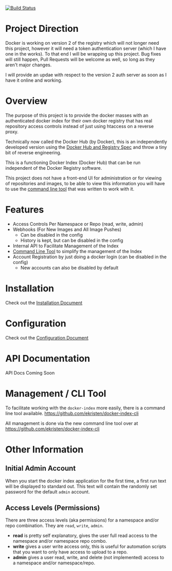 [![Build Status](https://travis-ci.org/ekristen/docker-index.png)](https://travis-ci.org/ekristen/docker-index)

# Project Direction

Docker is working on version 2 of the registry which will not longer need this project, however it will need a token authentication server (which I have one in the works). To that end I will be wrapping up this project. Bug fixes will still happen, Pull Requests will be welcome as well, so long as they aren't major changes. 

I will provide an updae with respect to the version 2 auth server as soon as I have it online and working.

# Overview

The purpose of this project is to provide the docker masses with an authenticated docker index for their own docker registry that has real repository access controls instead of just using htaccess on a reverse proxy.

Technically now called the Docker Hub (by Docker), this is an independently developed version using the [Docker Hub and Registry Spec](https://docs.docker.com/reference/api/hub_registry_spec/) and throw a tiny bit of reverse engineering. 

This is a functioning Docker Index (Docker Hub) that can be run independent of the Docker Registry software.

This project does not have a front-end UI for administration or for viewing of repositories and images, to be able to view this information you will have to use the [command line tool](https://github.com/ekristen/docker-index-cli) that was written to work with it. 

# Features

- Access Controls Per Namespace or Repo (read, write, admin)
- Webhooks (For New Images and All Image Pushes)
  - Can be disabled in the config
  - History is kept, but can be disabled in the config
- Internal API to Facilitate Management of the Index
- [Command Line Tool](https://github.com/ekristen/docker-index-cli) to simplify the management of the Index
- Account Registration by just doing a docker login (can be disabled in the config)
  - New accounts can also be disabled by default

# Installation

Check out the [Installation Document](README.install.md)

# Configuration

Check out the [Configuration Document](README.config.md)

# API Documentation

API Docs Coming Soon

# Management / CLI Tool

To facilitate working with the `docker-index` more easily, there is a command line tool available. https://github.com/ekristen/docker-index-cli

All management is done via the new command line tool over at https://github.com/ekristen/docker-index-cli

# Other Information

## Initial Admin Account

When you start the docker index application for the first time, a first run text will be displayed to standard out. This text will contain the randomly set password for the default `admin` account.

## Access Levels (Permissions)

There are three access levels (aka permissions) for a namespace and/or repo combination. They are `read`, `write`, `admin`.

* **read** is pretty self explanatory, gives the user full read access to the namespace and/or namespace repo combo.
* **write** gives a user write access only, this is useful for automation scripts that you want to only have access to upload to a repo.
* **admin** gives a user read, write, and delete (not implemented) access to a namespace and/or namespace/repo.


